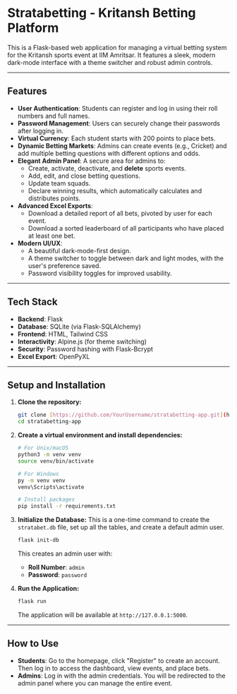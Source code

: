 # Stratabetting - Kritansh Betting Platform

This is a Flask-based web application for managing a virtual betting system for the Kritansh sports event at IIM Amritsar. It features a sleek, modern dark-mode interface with a theme switcher and robust admin controls.

---

## Features

-   **User Authentication**: Students can register and log in using their roll numbers and full names.
-   **Password Management**: Users can securely change their passwords after logging in.
-   **Virtual Currency**: Each student starts with 200 points to place bets.
-   **Dynamic Betting Markets**: Admins can create events (e.g., Cricket) and add multiple betting questions with different options and odds.
-   **Elegant Admin Panel**: A secure area for admins to:
    -   Create, activate, deactivate, and **delete** sports events.
    -   Add, edit, and close betting questions.
    -   Update team squads.
    -   Declare winning results, which automatically calculates and distributes points.
-   **Advanced Excel Exports**:
    -   Download a detailed report of all bets, pivoted by user for each event.
    -   Download a sorted leaderboard of all participants who have placed at least one bet.
-   **Modern UI/UX**:
    -   A beautiful dark-mode-first design.
    -   A theme switcher to toggle between dark and light modes, with the user's preference saved.
    -   Password visibility toggles for improved usability.

---

## Tech Stack

-   **Backend**: Flask
-   **Database**: SQLite (via Flask-SQLAlchemy)
-   **Frontend**: HTML, Tailwind CSS
-   **Interactivity**: Alpine.js (for theme switching)
-   **Security**: Password hashing with Flask-Bcrypt
-   **Excel Export**: OpenPyXL

---

## Setup and Installation

1.  **Clone the repository:**
    ```bash
    git clone [https://github.com/YourUsername/stratabetting-app.git](https://github.com/YourUsername/stratabetting-app.git)
    cd stratabetting-app
    ```

2.  **Create a virtual environment and install dependencies:**
    ```bash
    # For Unix/macOS
    python3 -m venv venv
    source venv/bin/activate

    # For Windows
    py -m venv venv
    venv\Scripts\activate

    # Install packages
    pip install -r requirements.txt
    ```

3.  **Initialize the Database:**
    This is a one-time command to create the `stratabet.db` file, set up all the tables, and create a default admin user.

    ```bash
    flask init-db
    ```
    This creates an admin user with:
    -   **Roll Number**: `admin`
    -   **Password**: `password`
    
4.  **Run the Application:**
    ```bash
    flask run
    ```
    The application will be available at `http://127.0.0.1:5000`.

---

## How to Use

-   **Students**: Go to the homepage, click "Register" to create an account. Then log in to access the dashboard, view events, and place bets.
-   **Admins**: Log in with the admin credentials. You will be redirected to the admin panel where you can manage the entire event.